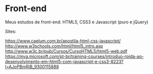 # Front-end
Meus estudos de front-end:
    HTML5,
    CSS3 e
    Javascript (puro e jQuery)
    
Sites:

https://www.caelum.com.br/apostila-html-css-javascript/
http://www.w3schools.com/html/html5_intro.asp
http://www.w3c.br/pub/Cursos/CursoHTML5/html5-web.pdf
https://mva.microsoft.com/pt-br/training-courses/introduo-rpida-ao-desenvolvimento-em-html5-com-javascript-e-css3-8223?l=AJoPBmRiB_9300115888

